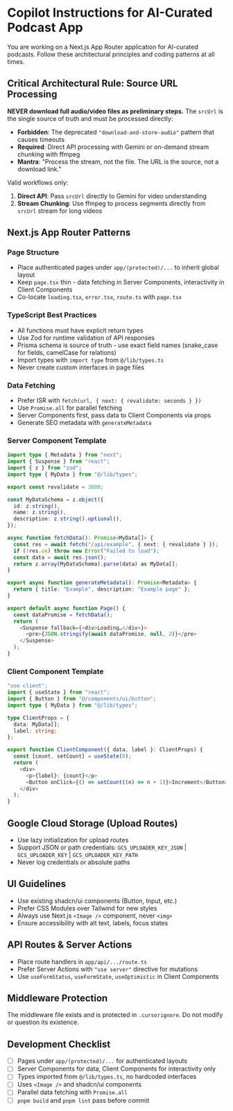 # Copilot Instructions for AI-Curated Podcast App

You are working on a Next.js App Router application for AI-curated podcasts. Follow these architectural principles and coding patterns at all times.

## Critical Architectural Rule: Source URL Processing

**NEVER download full audio/video files as preliminary steps.** The `srcUrl` is the single source of truth and must be processed directly:

- **Forbidden**: The deprecated `"download-and-store-audio"` pattern that causes timeouts
- **Required**: Direct API processing with Gemini or on-demand stream chunking with ffmpeg
- **Mantra**: "Process the stream, not the file. The URL is the source, not a download link."

Valid workflows only:
1. **Direct API**: Pass `srcUrl` directly to Gemini for video understanding
2. **Stream Chunking**: Use ffmpeg to process segments directly from `srcUrl` stream for long videos

## Next.js App Router Patterns

### Page Structure
- Place authenticated pages under `app/(protected)/...` to inherit global layout
- Keep `page.tsx` thin - data fetching in Server Components, interactivity in Client Components
- Co-locate `loading.tsx`, `error.tsx`, `route.ts` with `page.tsx`

### TypeScript Best Practices
- All functions must have explicit return types
- Use Zod for runtime validation of API responses
- Prisma schema is source of truth - use exact field names (snake_case for fields, camelCase for relations)
- Import types with `import type` from `@/lib/types.ts`
- Never create custom interfaces in page files

### Data Fetching
- Prefer ISR with `fetch(url, { next: { revalidate: seconds } })`
- Use `Promise.all` for parallel fetching
- Server Components first, pass data to Client Components via props
- Generate SEO metadata with `generateMetadata`

### Server Component Template
```typescript
import type { Metadata } from "next";
import { Suspense } from "react";
import { z } from "zod";
import type { MyData } from "@/lib/types";

export const revalidate = 3600;

const MyDataSchema = z.object({
  id: z.string(),
  name: z.string(),
  description: z.string().optional(),
});

async function fetchData(): Promise<MyData[]> {
  const res = await fetch("/api/example", { next: { revalidate } });
  if (!res.ok) throw new Error("Failed to load");
  const data = await res.json();
  return z.array(MyDataSchema).parse(data) as MyData[];
}

export async function generateMetadata(): Promise<Metadata> {
  return { title: "Example", description: "Example page" };
}

export default async function Page() {
  const dataPromise = fetchData();
  return (
    <Suspense fallback={<div>Loading…</div>}>
      <pre>{JSON.stringify(await dataPromise, null, 2)}</pre>
    </Suspense>
  );
}
```

### Client Component Template
```typescript
"use client";
import { useState } from "react";
import { Button } from "@/components/ui/button";
import type { MyData } from "@/lib/types";

type ClientProps = {
  data: MyData[];
  label: string;
};

export function ClientComponent({ data, label }: ClientProps) {
  const [count, setCount] = useState(0);
  return (
    <div>
      <p>{label}: {count}</p>
      <Button onClick={() => setCount((n) => n + 1)}>Increment</Button>
    </div>
  );
}
```

## Google Cloud Storage (Upload Routes)
- Use lazy initialization for upload routes
- Support JSON or path credentials: `GCS_UPLOADER_KEY_JSON` | `GCS_UPLOADER_KEY` | `GCS_UPLOADER_KEY_PATH`
- Never log credentials or absolute paths

## UI Guidelines
- Use existing shadcn/ui components (Button, Input, etc.)
- Prefer CSS Modules over Tailwind for new styles
- Always use Next.js `<Image />` component, never `<img>`
- Ensure accessibility with alt text, labels, focus states

## API Routes & Server Actions
- Place route handlers in `app/api/.../route.ts`
- Prefer Server Actions with `"use server"` directive for mutations
- Use `useFormStatus`, `useFormState`, `useOptimistic` in Client Components

## Middleware Protection
The middleware file exists and is protected in `.cursorignore`. Do not modify or question its existence.

## Development Checklist
- [ ] Pages under `app/(protected)/...` for authenticated layouts
- [ ] Server Components for data, Client Components for interactivity only
- [ ] Types imported from `@/lib/types.ts`, no hardcoded interfaces
- [ ] Uses `<Image />` and shadcn/ui components
- [ ] Parallel data fetching with `Promise.all`
- [ ] `pnpm build` and `pnpm lint` pass before commit
